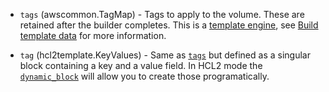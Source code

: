 <!-- Code generated from the comments of the BlockDevice struct in builder/amazon/ebsvolume/block_device.go; DO NOT EDIT MANUALLY -->

-   `tags` (awscommon.TagMap) - Tags to apply to the volume. These are retained after the builder
    completes. This is a [template engine](/docs/templates/engine.html), see
    [Build template data](#build-template-data) for more information.
    
-   `tag` (hcl2template.KeyValues) - Same as [`tags`](#tags) but defined as a singular block
    containing a key and a value field. In HCL2 mode the
    [`dynamic_block`](https://packer.io/docs/configuration/from-1.5/expressions.html#dynamic-blocks)
    will allow you to create those programatically.
    